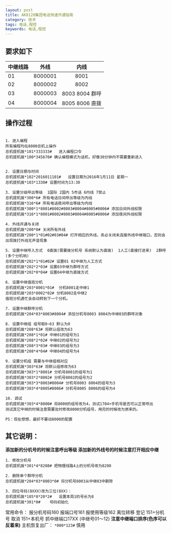 ```yaml
---
layout: post
title: AK8120集团电话快速开通指南
category: 技术
tags: 电话,程控
keywords: 电话,程控
---
```


## 要求如下

| 中继线路 | 外线 | 内线 |
| -------- | :-----: | :----: |
| 01 | 8000001 | 8001 |
| 02 | 8000002 | 8002 |
| 03 | 8000003 | 8003 8004 群呼 |
| 04 | 8000004 | 8005 8006 直拨 |

## 操作过程


```

1. 进入编程
所有编程均在8000总机上操作
总机提机拨*101*333333#	进入编程口令
总机提机拨*100*345670# 确认编程模式为话机，好像30分钟内不需要重新进入


2. 设置日期与时间
总机提机拨*102*2016011101#	设置日期为2016年1月11日 星期一
总机提机拨*103*1330#	设置时间为13:30

3. 设置分级呼出等级  1国际 2国内 5市话 6内线 7禁止
总机提机拨*300*6# 所有电话日间呼出等级为内线
总机提机拨*316*6# 所有电话夜间呼出等级为内线
总机提机拨*300*1*8001#8002#8003#8004#8005#8006# 添加日间外线权限
总机提机拨*316*1*8001#8002#8003#8004#8005#8006# 添加夜间外线权限

4. 外线开通与关闭
总机提机拨*200*0# 关闭所有外线
总机提机拨*200*1*01#02#03#04# 打开相应的外线，务必关闭未连接外线中继端口，否则会出现拨打外线无声音现象

5. 设置中继呼入方式  0直拨(需要拨分机号 系统默认为直拨)  1人工(直接打进来)  2群呼(多个分机响)
总机提机拨*202*1*01#02# 设置01 02中继为人工方式
总机提机拨*202*2*03# 设置03中继为群呼方式
总机提机拨*202*0*04# 设置04中继为直拨方式

6. 设置中继值班分机
总机提机拨*203*8001*01#	分机8001走中继1
总机提机拨*203*8002*02# 分机8002走中继2
值班分机遇忙会自动转到下一个分机。

7. 设置中继群呼分机
总机提机拨*204*03*8003#8004# 添加分机号8003 8004为中继03的群呼对象

8. 设置中继组 组号取0~63 默认为0
总机提机拨*208*63# 将默认组改为63
总机提机拨*208*1*01# 中继01的组号为1
总机提机拨*208*2*02# 中继02的组号为2
总机提机拨*208*3*03# 中继03的组号为3
总机提机拨*208*4*04# 中继04的组号为4

9. 设置分机组 需要与中继组相对应
总机提机拨*303*63# 将默认组修改为63
总机提机拨*303*1*8001# 分机号8001的组号为1
总机提机拨*303*2*8002# 分机号8002的组号为2
总机提机拨*303*3*8003#8004# 分机号8003 8004的组号为3
总机提机拨*303*4*8005#8006# 分机号8005 8006的组号为4

10. 调试
总机提机拨*303*4*8000# 将8000的组号改为4，测试1704+手机号是否可以正常呼出
测试其它中继的时候注意需要及时修改8000分机组号，用完的时候改为原来的。

PS：现在想想，最好不要动8000的配置
```

## 其它说明：

**添加新的分机号的时候注意呼出等级
添加新的外线号的时候注意打开相应中继**

```
1. 修改分机号
总机提机拨*301*4*8208# 把物理线路4上的分机号改为8208

2. 删除单个群呼分机
总机提机拨*204*03*8003*0# 将分机号8003从中继03中删除 

3. 四位号码(8XXX)改为三位(8XX)：
总机提机拨*105*8*20*2#	设置本局1的号长为8 
总机提机拨*301*0#	号码初始化
```

常用命令：
报分机号码160
报端口号161
报使用等级162
离位转移 登记 151+分机号 取消 151+本机号
抓中继端口17XX (中继号01～12)  **注意中继端口排序(色序可以反着来)**
主机恢复出厂： `*000*123#` 慎用